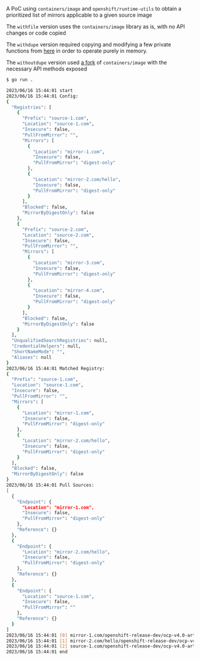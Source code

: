 A PoC using `containers/image` and `openshift/runtime-utils` to obtain a prioritized list of mirrors applicable to a given source image

The `withfile` version uses the `containers/image` library as is, with no API changes or code copied

The `withdupe` version required copying and modifying a few private functions from [here](https://github.com/containers/image/blob/04ba35d04e92eb4eba55563c8ccc404d3ffe7c19/pkg/sysregistriesv2/system_registries_v2.go) in order to operate purely in memory.

The `withoutdupe` version used [a fork]() of `containers/image` with the necessary API methods exposed


```sh
$ go run .

2023/06/16 15:44:01 start
2023/06/16 15:44:01 Config: 
{
  "Registries": [
    {
      "Prefix": "source-1.com",
      "Location": "source-1.com",
      "Insecure": false,
      "PullFromMirror": "",
      "Mirrors": [
        {
          "Location": "mirror-1.com",
          "Insecure": false,
          "PullFromMirror": "digest-only"
        },
        {
          "Location": "mirror-2.com/hello",
          "Insecure": false,
          "PullFromMirror": "digest-only"
        }
      ],
      "Blocked": false,
      "MirrorByDigestOnly": false
    },
    {
      "Prefix": "source-2.com",
      "Location": "source-2.com",
      "Insecure": false,
      "PullFromMirror": "",
      "Mirrors": [
        {
          "Location": "mirror-3.com",
          "Insecure": false,
          "PullFromMirror": "digest-only"
        },
        {
          "Location": "mirror-4.com",
          "Insecure": false,
          "PullFromMirror": "digest-only"
        }
      ],
      "Blocked": false,
      "MirrorByDigestOnly": false
    }
  ],
  "UnqualifiedSearchRegistries": null,
  "CredentialHelpers": null,
  "ShortNameMode": "",
  "Aliases": null
}
2023/06/16 15:44:01 Matched Registry: 
{
  "Prefix": "source-1.com",
  "Location": "source-1.com",
  "Insecure": false,
  "PullFromMirror": "",
  "Mirrors": [
    {
      "Location": "mirror-1.com",
      "Insecure": false,
      "PullFromMirror": "digest-only"
    },
    {
      "Location": "mirror-2.com/hello",
      "Insecure": false,
      "PullFromMirror": "digest-only"
    }
  ],
  "Blocked": false,
  "MirrorByDigestOnly": false
}
2023/06/16 15:44:01 Pull Sources: 
[
  {
    "Endpoint": {
      "Location": "mirror-1.com",
      "Insecure": false,
      "PullFromMirror": "digest-only"
    },
    "Reference": {}
  },
  {
    "Endpoint": {
      "Location": "mirror-2.com/hello",
      "Insecure": false,
      "PullFromMirror": "digest-only"
    },
    "Reference": {}
  },
  {
    "Endpoint": {
      "Location": "source-1.com",
      "Insecure": false,
      "PullFromMirror": ""
    },
    "Reference": {}
  }
]
2023/06/16 15:44:01 [0] mirror-1.com/openshift-release-dev/ocp-v4.0-art-dev@sha256:7270ceb168750f0c4ae0afb0086b6dc111dd0da5a96ef32638e8c414b288d228
2023/06/16 15:44:01 [1] mirror-2.com/hello/openshift-release-dev/ocp-v4.0-art-dev@sha256:7270ceb168750f0c4ae0afb0086b6dc111dd0da5a96ef32638e8c414b288d228
2023/06/16 15:44:01 [2] source-1.com/openshift-release-dev/ocp-v4.0-art-dev@sha256:7270ceb168750f0c4ae0afb0086b6dc111dd0da5a96ef32638e8c414b288d228
2023/06/16 15:44:01 end
```
